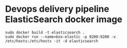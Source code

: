 # Devops delivery pipeline ElasticSearch docker image

```
sudo docker build -t elasticsearch .
sudo docker run --name=box-elastic -p 9200:9200 -v /etc/hosts:/etc/hosts -it -d elasticsearch
```
